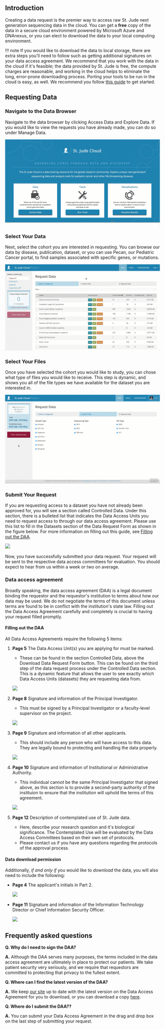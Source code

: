 ## Introduction

Creating a data request is the premier way to access raw St. Jude next 
generation sequencing data in the cloud. You can get a **free** copy of 
the data in a secure cloud environment powered by Microsoft Azure and 
DNAnexus, or you can elect to download the data to your local computing 
environment.

!!! note
    If you would like to download the data to local storage, there are
    extra steps you'll need to follow such as getting additional signatures
    on your data access agreement. We recommend that you work with the data
    in the cloud if it's feasible; the data provided by St. Jude is free, the compute charges are reasonable, and working in the cloud helps to eliminate the long, error-prone downloading process. Porting your tools to be run in the cloud is easy, as well. We recommend you follow [this guide](#run-your-tools) to get started.

## Requesting Data

### Navigate to the Data Browser

Navigate to the data browser by clicking Access Data and Explore
Data. If you would like to view the requests you have already made, you
can do so under Manage Data.

![](../../images/guides/data/request-data-1.gif)

### Select Your Data
Next, select the cohort you are interested in requesting. You can
browse our data by disease, publication, dataset, or
you can use Pecan, our Pediatric Cancer portal, to find samples
associated with specific genes, or mutations. 


![](../../images/guides/data/request-data-2.gif)

### Select Your Files
Once you have selected the cohort you would like to study, you can chose what
type of files you would like to receive. This step is dynamic, and shows
you all of the file types we have available for the dataset you are
interested in.

![](../../images/guides/data/request-data-3.gif)

### Submit Your Request

If you are requesting access to a dataset you have not already been approved for, 
you will see a section called Controlled Data. Under this section, there is a bulleted list
that indicates the Data Access Units you need to request access to through our data
access agreement. Please use this list to fill in the Datasets section of the Data Request
Form as shown in the figure below. For more information on filling out this guide,
see [Filling out the DAA](#filling-out-the-daa).

![](../../images/guides/data/request-data-6.gif)

Now, you have successfully submitted your data request. Your request
will be sent to the respective data access committees for evaluation.
You should expect to hear from us within a week or two on average. 

### Data access agreement

Broadly speaking, the data access agreement (DAA) is a legal document
binding the requestor and the requestor's institution to terms about
how our data may be used. We do not negotiate the terms of this document
unless terms are found to be in conflict with the institution's state law. 
Filling out the Data Access Agreement carefully and completely is crucial 
to having your request filled promptly.

#### Filling out the DAA

All Data Access Agreements require the following 5 items:

1. **Page 5** The Data Access Unit(s) you are applying for must be marked.
    * These can be found in the section Controlled Data, above the Download Data Request
      Form button. This can be found on the third step of the data request
      process under the Controlled Data section. This is a dynamic feature
      that allows the user to see exactly which Data Access Units (datasets)
      they are requesting data from.

     ![](../../images/guides/data/dau-1.png)

2. **Page 8** Signature and information of the Principal Investigator. 
    * This must be signed by a Principal Investigator or a faculty-level supervisor on the project.

    ![](../../images/guides/data/daa-2.png)

3. **Page 9** Signature and information of all other applicants. 
    * This should include any person who will have access to this data. They are legally bound to protecting and handling the data properly.

    ![](../../images/guides/data/daa-1.png)

4. **Page 10** Signature and information of Institutional or Administrative Authority. 
    * This individual cannot be the same Principal Investigator that signed above, as this section is to provide a second-party authority of the instituion to ensure that the institution will uphold the terms of this agreement.


    ![](../../images/guides/data/daa-4.png)

5. **Page 12** Description of contemplated use of St. Jude data. 
    * Here, describe your research question and it's biological significance. The Contemplated Use will be evaluated by the Data Access Committees based on their own set of protocols. 
    * Please contact us if you have any questions regarding the protocols of the approval process. 

#### Data download permission

Additionally, *if and only if* you would like to *download* the data,
you will also need to include the following:

* **Page 4** The applicant's initials in Part 2.

    ![](../../images/guides/data/daa-5.png)

* **Page 11** Signature and information of the Information Technology Director or Chief Information Security Officer.

    ![](../../images/guides/data/daa-6.png)

## Frequently asked questions

**Q. Why do I need to sign the DAA?**

**A.** Although the DAA serves many purposes, the terms included in the data access
agreement are ultimately in place to protect our patients. We take
patient security very seriously, and we require that requestors are
committed to protecting that privacy to the fullest extent.

**Q. Where can I find the latest version of the DAA?**

**A.** We keep [our site](data-request/#submit-your-data-request) up to date with the latest version on the Data Access Agreement for you to download, or you can download a copy
[here](https://platform.stjude.cloud/access_form). 

**Q. Where do I submit the DAA??**

**A.** You can submit your Data Access Agreement in the drag and drop box on the last step of submitting your request. 
